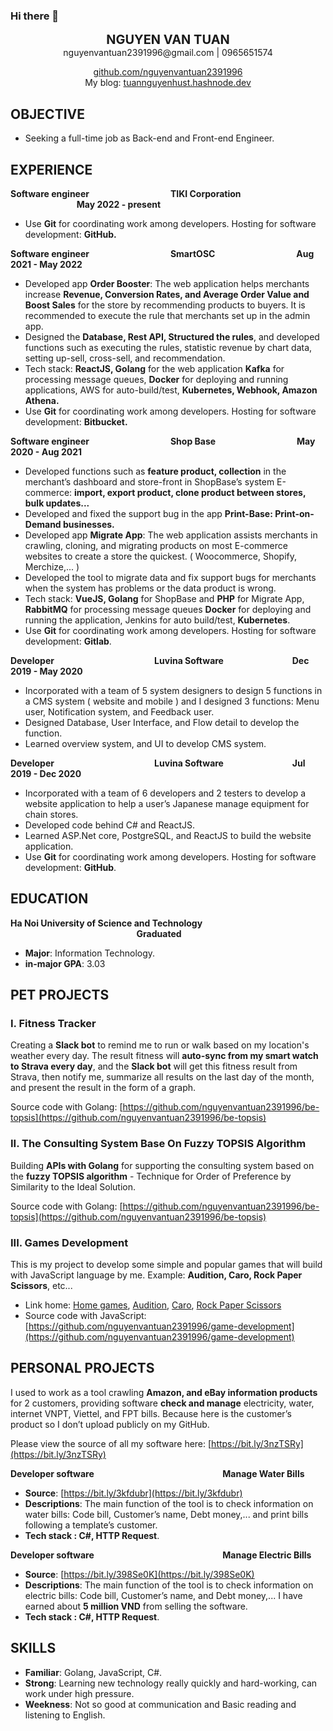 ### Hi there 👋

<!--
**nguyenvantuan2391996/nguyenvantuan2391996** is a ✨ _special_ ✨ repository because its `README.md` (this file) appears on your GitHub profile.

Here are some ideas to get you started:

- 🔭 I’m currently working on ...
- 🌱 I’m currently learning ...
- 👯 I’m looking to collaborate on ...
- 🤔 I’m looking for help with ...
- 💬 Ask me about ...
- 📫 How to reach me: ...
- 😄 Pronouns: ...
- ⚡ Fun fact: ...
-->
<div style="text-align: center;">
  <div style="font-size:20px;font-weight:bold">NGUYEN VAN TUAN</div>
  nguyenvantuan2391996@gmail.com | 0965651574
  
  [github.com/nguyenvantuan2391996](https://github.com/nguyenvantuan2391996)<br>
  My blog: [tuannguyenhust.hashnode.dev](https://tuannguyenhust.hashnode.dev)
</div>

## OBJECTIVE
- Seeking a full-time job as Back-end and Front-end Engineer.

## EXPERIENCE
<div id="header-tiki-corporation">
    <b>Software engineer</b>
    <b style="margin-left: 25%;">TIKI Corporation</b>
    <b style="margin-left: 21%;">May 2022 - present</b>
</div>

<div id="experience-tiki-corporation">

- Use **Git** for coordinating work among developers. Hosting for software development: **GitHub.**

</div>

<div id="header-smart-osc">
    <b>Software engineer</b>
    <b style="margin-left: 25%;">SmartOSC</b>
    <b style="margin-left: 25%;">Aug 2021 - May 2022</b>
</div>

<div id="experience-smart-osc">

- Developed app **Order Booster**: The web application helps merchants increase **Revenue, Conversion Rates, and Average Order Value and Boost Sales** for the store by recommending products to buyers. It is recommended to execute the rule that merchants set up in the admin app.
- Designed the **Database, Rest API, Structured the rules**, and developed functions such as executing the rules, statistic revenue by chart data, setting up-sell, cross-sell, and recommendation.
- Tech stack: **ReactJS, Golang** for the web application **Kafka** for processing message queues, **Docker** for deploying and running applications, AWS for auto-build/test, **Kubernetes, Webhook, Amazon Athena.**
- Use **Git** for coordinating work among developers. Hosting for software development: **Bitbucket.**

</div>

<div id="heade-shop-base">
  <b>Software engineer</b>
  <b style="margin-left: 25%;">Shop Base</b></b>
  <b style="margin-left: 25%;">May 2020 - Aug 2021</b>
</div>

<div id="experience-shop-base">

- Developed functions such as **feature product, collection** in the merchant’s dashboard and store-front in ShopBase’s system E-commerce: **import, export product, clone product between stores, bulk updates...**
- Developed and fixed the support bug in the app **Print-Base: Print-on-Demand businesses.**
- Developed app **Migrate App**: The web application assists merchants in crawling, cloning, and migrating products on most E-commerce websites to create a store the quickest. ( Woocommerce, Shopify, Merchize,... )
- Developed the tool to migrate data and fix support bugs for merchants when the system has problems or the data product is wrong.
- Tech stack: **VueJS, Golang** for ShopBase and **PHP** for Migrate App, **RabbitMQ** for processing message queues **Docker** for deploying and running the application, Jenkins for auto build/test, **Kubernetes**.
- Use **Git** for coordinating work among developers. Hosting for software development: **Gitlab**.

</div>

<div id="header-luvina-1">
  <b>Developer</b>
  <b style="margin-left: 31%;">Luvina Software</b>
  <b style="margin-left: 21%;">Dec 2019 - May 2020</b>
</div>

<div id="experience-luvina-1">

- Incorporated with a team of 5 system designers to design 5 functions in a CMS system ( website and mobile ) and I designed 3 functions: Menu user, Notification system, and Feedback user.
- Designed Database, User Interface, and Flow detail to develop the function.
- Learned overview system, and UI to develop CMS system.

</div>

<div id="header-luvina-2">
  <b>Developer</b>
  <b style="margin-left: 31%;">Luvina Software</b>
  <b style="margin-left: 21%;">Jul 2019 - Dec 2020</b>
</div>

<div id="experience-luvina-2">

- Incorporated with a team of 6 developers and 2 testers to develop a website application to help a user’s Japanese manage equipment for chain stores.
- Developed code behind C# and ReactJS.
- Learned ASP.Net core, PostgreSQL, and ReactJS to build the website application.
- Use **Git** for coordinating work among developers. Hosting for software development: **GitHub**.

</div>

## EDUCATION
<div id="header-education">
  <b>Ha Noi University of Science and Technology</b>
  <b style="margin-left: 40%;">Graduated</b>
</div>

<div id="content-education">

- **Major**: Information Technology.
- **in-major GPA**: 3.03
</div>

## PET PROJECTS
### I. Fitness Tracker
Creating a **Slack bot** to remind me to run or walk based on my location's weather every day. The result fitness will **auto-sync from my smart watch to Strava every day**, and the **Slack bot** will get this fitness result from Strava, then notify me, summarize all results on the last day of the month, and present the result in the form of a graph.

Source code with Golang: [https://github.com/nguyenvantuan2391996/be-topsis](https://github.com/nguyenvantuan2391996/be-topsis)

### II. The Consulting System Base On Fuzzy TOPSIS Algorithm

Building **APIs with Golang** for supporting the consulting system based on the **fuzzy TOPSIS algorithm** - Technique for Order of Preference by Similarity to the Ideal Solution.

Source code with Golang: [https://github.com/nguyenvantuan2391996/be-topsis](https://github.com/nguyenvantuan2391996/be-topsis)

### III. Games Development

This is my project to develop some simple and popular games that will build with JavaScript language by me. Example: **Audition, Caro, Rock Paper Scissors**, etc...

- Link home: [Home games](https://nguyenvantuan2391996.github.io/game-development/home.html), [Audition](https://nguyenvantuan2391996.github.io/game-development/games/audition/home.html), [Caro](https://nguyenvantuan2391996.github.io/game-development/games/caro/home.html), [Rock Paper Scissors](https://nguyenvantuan2391996.github.io/game-development/games/rock-paper-scissors/home.html)
- Source code with JavaScript: [https://github.com/nguyenvantuan2391996/game-development](https://github.com/nguyenvantuan2391996/game-development)

## PERSONAL PROJECTS

I used to work as a tool crawling **Amazon, and eBay information products** for 2 customers, providing software **check and manage** electricity, water, internet VNPT, Viettel, and FPT bills. Because here is the customer’s product so I don’t upload publicly on my GitHub.

Please view the source of all my software here: [https://bit.ly/3nzTSRy](https://bit.ly/3nzTSRy)

<div id="mange-water-bills">
  <b>Developer software</b>
  <b style="margin-left: 40%;">Manage Water Bills</b>
</div>

<div id="content-manage-water-bills">

- **Source**: [https://bit.ly/3kfdubr](https://bit.ly/3kfdubr)
- **Descriptions**: The main function of the tool is to check information on water bills: Code bill, Customer’s name, Debt
money,... and print bills following a template’s customer.
- **Tech stack : C#, HTTP Request**.

</div>

<div id="mange-electric-bills">
  <b>Developer software</b>
  <b style="margin-left: 40%;">Manage Electric Bills</b>
</div>

<div id="content-manage-water-bills">

- **Source**: [https://bit.ly/398Se0K](https://bit.ly/398Se0K)
- **Descriptions**: The main function of the tool is to check information on electric bills: Code bill, Customer’s name, and Debt
money,... I have earned about **5 million VND** from selling the software.
- **Tech stack : C#, HTTP Request**.

</div>

## SKILLS
- **Familiar**: Golang, JavaScript, C#.
- **Strong**: Learning new technology really quickly and hard-working, can work under high pressure.
- **Weekness**: Not so good at communication and Basic reading and listening to English.
